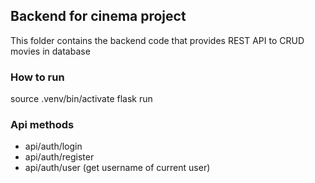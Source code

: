 ## Backend for cinema project

This folder contains the backend code that provides REST API to CRUD movies in database

### How to run

source .venv/bin/activate
flask run

### Api methods

- api/auth/login
- api/auth/register
- api/auth/user (get username of current user)
